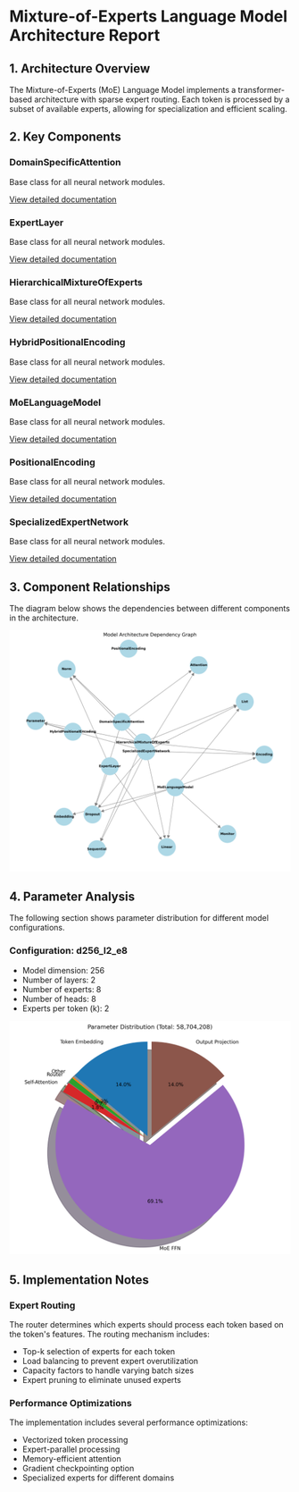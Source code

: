 # Mixture-of-Experts Language Model Architecture Report

## 1. Architecture Overview

The Mixture-of-Experts (MoE) Language Model implements a transformer-based architecture with sparse expert routing. 
Each token is processed by a subset of available experts, allowing for specialization and efficient scaling.

## 2. Key Components

### DomainSpecificAttention

Base class for all neural network modules.

[View detailed documentation](class_docs/DomainSpecificAttention.md)

### ExpertLayer

Base class for all neural network modules.

[View detailed documentation](class_docs/ExpertLayer.md)

### HierarchicalMixtureOfExperts

Base class for all neural network modules.

[View detailed documentation](class_docs/HierarchicalMixtureOfExperts.md)

### HybridPositionalEncoding

Base class for all neural network modules.

[View detailed documentation](class_docs/HybridPositionalEncoding.md)

### MoELanguageModel

Base class for all neural network modules.

[View detailed documentation](class_docs/MoELanguageModel.md)

### PositionalEncoding

Base class for all neural network modules.

[View detailed documentation](class_docs/PositionalEncoding.md)

### SpecializedExpertNetwork

Base class for all neural network modules.

[View detailed documentation](class_docs/SpecializedExpertNetwork.md)

## 3. Component Relationships

The diagram below shows the dependencies between different components in the architecture.

![Dependency Graph](diagrams/dependency_graph.png)

## 4. Parameter Analysis

The following section shows parameter distribution for different model configurations.

### Configuration: d256_l2_e8

- Model dimension: 256
- Number of layers: 2
- Number of experts: 8
- Number of heads: 8
- Experts per token (k): 2

![Parameter Distribution](diagrams/param_distribution_d256_l2_e8.png)

## 5. Implementation Notes

### Expert Routing

The router determines which experts should process each token based on the token's features. 
The routing mechanism includes:
- Top-k selection of experts for each token
- Load balancing to prevent expert overutilization
- Capacity factors to handle varying batch sizes
- Expert pruning to eliminate unused experts

### Performance Optimizations

The implementation includes several performance optimizations:
- Vectorized token processing
- Expert-parallel processing
- Memory-efficient attention
- Gradient checkpointing option
- Specialized experts for different domains

